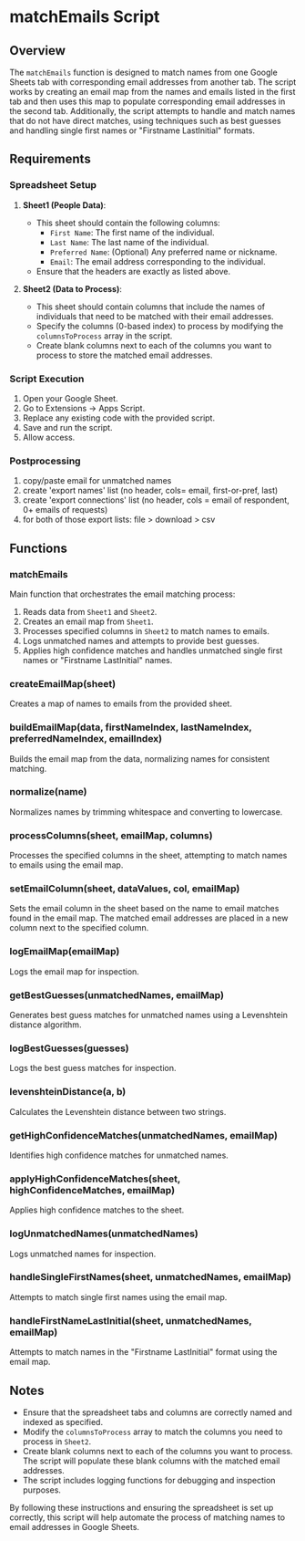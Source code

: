 # matchEmails Script

## Overview

The `matchEmails` function is designed to match names from one Google Sheets tab with corresponding email addresses from another tab. The script works by creating an email map from the names and emails listed in the first tab and then uses this map to populate corresponding email addresses in the second tab. Additionally, the script attempts to handle and match names that do not have direct matches, using techniques such as best guesses and handling single first names or "Firstname LastInitial" formats.

## Requirements

### Spreadsheet Setup

1. **Sheet1 (People Data)**:

   - This sheet should contain the following columns:
     - `First Name`: The first name of the individual.
     - `Last Name`: The last name of the individual.
     - `Preferred Name`: (Optional) Any preferred name or nickname.
     - `Email`: The email address corresponding to the individual.
   - Ensure that the headers are exactly as listed above.

2. **Sheet2 (Data to Process)**:
   - This sheet should contain columns that include the names of individuals that need to be matched with their email addresses.
   - Specify the columns (0-based index) to process by modifying the `columnsToProcess` array in the script.
   - Create blank columns next to each of the columns you want to process to store the matched email addresses.

### Script Execution

1. Open your Google Sheet.
2. Go to Extensions -> Apps Script.
3. Replace any existing code with the provided script.
4. Save and run the script.
5. Allow access.

### Postprocessing

1. copy/paste email for unmatched names
2. create 'export names' list (no header, cols= email, first-or-pref, last)
3. create 'export connections' list (no header, cols = email of respondent, 0+ emails of requests)
4. for both of those export lists: file > download > csv

## Functions

### matchEmails

Main function that orchestrates the email matching process:

1. Reads data from `Sheet1` and `Sheet2`.
2. Creates an email map from `Sheet1`.
3. Processes specified columns in `Sheet2` to match names to emails.
4. Logs unmatched names and attempts to provide best guesses.
5. Applies high confidence matches and handles unmatched single first names or "Firstname LastInitial" names.

### createEmailMap(sheet)

Creates a map of names to emails from the provided sheet.

### buildEmailMap(data, firstNameIndex, lastNameIndex, preferredNameIndex, emailIndex)

Builds the email map from the data, normalizing names for consistent matching.

### normalize(name)

Normalizes names by trimming whitespace and converting to lowercase.

### processColumns(sheet, emailMap, columns)

Processes the specified columns in the sheet, attempting to match names to emails using the email map.

### setEmailColumn(sheet, dataValues, col, emailMap)

Sets the email column in the sheet based on the name to email matches found in the email map. The matched email addresses are placed in a new column next to the specified column.

### logEmailMap(emailMap)

Logs the email map for inspection.

### getBestGuesses(unmatchedNames, emailMap)

Generates best guess matches for unmatched names using a Levenshtein distance algorithm.

### logBestGuesses(guesses)

Logs the best guess matches for inspection.

### levenshteinDistance(a, b)

Calculates the Levenshtein distance between two strings.

### getHighConfidenceMatches(unmatchedNames, emailMap)

Identifies high confidence matches for unmatched names.

### applyHighConfidenceMatches(sheet, highConfidenceMatches, emailMap)

Applies high confidence matches to the sheet.

### logUnmatchedNames(unmatchedNames)

Logs unmatched names for inspection.

### handleSingleFirstNames(sheet, unmatchedNames, emailMap)

Attempts to match single first names using the email map.

### handleFirstNameLastInitial(sheet, unmatchedNames, emailMap)

Attempts to match names in the "Firstname LastInitial" format using the email map.

## Notes

- Ensure that the spreadsheet tabs and columns are correctly named and indexed as specified.
- Modify the `columnsToProcess` array to match the columns you need to process in `Sheet2`.
- Create blank columns next to each of the columns you want to process. The script will populate these blank columns with the matched email addresses.
- The script includes logging functions for debugging and inspection purposes.

By following these instructions and ensuring the spreadsheet is set up correctly, this script will help automate the process of matching names to email addresses in Google Sheets.
